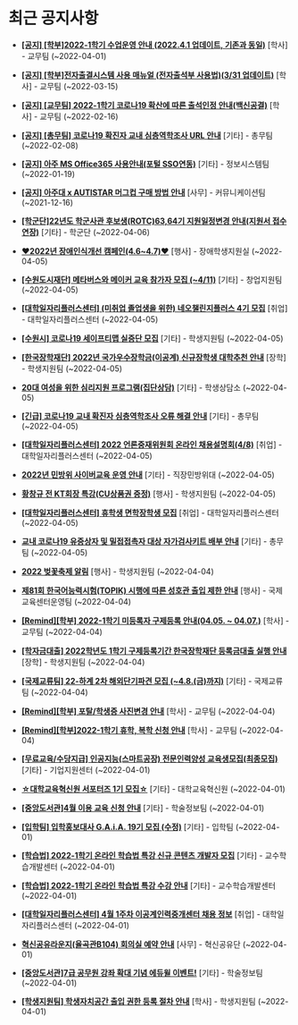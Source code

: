 # 최근 공지사항

* **[[공지] [학부]2022-1학기 수업운영 안내 (2022.4.1 업데이트, 기존과 동일)](http://ajou.ac.kr/kr/ajou/notice.do?mode=view&amp;articleNo=193409&amp;article.offset=0&amp;articleLimit=30)**
 [학사] - 교무팀 (~2022-04-01)

* **[[공지] [학부]전자출결시스템 사용 매뉴얼 (전자출석부 사용법)(3/31 업데이트)](http://ajou.ac.kr/kr/ajou/notice.do?mode=view&amp;articleNo=192571&amp;article.offset=0&amp;articleLimit=30)**
 [학사] - 교무팀 (~2022-03-15)

* **[[공지] [교무팀] 2022-1학기 코로나19 확산에 따른 출석인정 안내(백신공결)](http://ajou.ac.kr/kr/ajou/notice.do?mode=view&amp;articleNo=180913&amp;article.offset=0&amp;articleLimit=30)**
 [학사] - 교무팀 (~2022-02-16)

* **[[공지] [총무팀] 코로나19 확진자 교내 심층역학조사 URL 안내](http://ajou.ac.kr/kr/ajou/notice.do?mode=view&amp;articleNo=180493&amp;article.offset=0&amp;articleLimit=30)**
 [기타] - 총무팀 (~2022-02-08)

* **[[공지] 아주 MS Office365 사용안내(포털 SSO연동)](http://ajou.ac.kr/kr/ajou/notice.do?mode=view&amp;articleNo=179802&amp;article.offset=0&amp;articleLimit=30)**
 [기타] - 정보시스템팀 (~2022-01-19)

* **[[공지] 아주대 x AUTISTAR 머그컵 구매 방법 안내](http://ajou.ac.kr/kr/ajou/notice.do?mode=view&amp;articleNo=147976&amp;article.offset=0&amp;articleLimit=30)**
 [사무] - 커뮤니케이션팀 (~2021-12-16)

* **[[학군단]22년도 학군사관 후보생(ROTC)63,64기 지원일정변경 안내(지원서 접수 연장)](http://ajou.ac.kr/kr/ajou/notice.do?mode=view&amp;articleNo=194036&amp;article.offset=0&amp;articleLimit=30)**
 [기타] - 학군단 (~2022-04-06)

* **[♥2022년 장애인식개선 캠페인(4.6~4.7)♥](http://ajou.ac.kr/kr/ajou/notice.do?mode=view&amp;articleNo=194027&amp;article.offset=0&amp;articleLimit=30)**
 [행사] - 장애학생지원실 (~2022-04-05)

* **[[수원도시재단] 메타버스와 메이커 교육 참가자 모집 (~4/11)](http://ajou.ac.kr/kr/ajou/notice.do?mode=view&amp;articleNo=194025&amp;article.offset=0&amp;articleLimit=30)**
 [기타] - 창업지원팀 (~2022-04-05)

* **[[대학일자리플러스센터] (미취업 졸업생을 위한) 네오챌린지플러스 4기 모집](http://ajou.ac.kr/kr/ajou/notice.do?mode=view&amp;articleNo=194023&amp;article.offset=0&amp;articleLimit=30)**
 [취업] - 대학일자리플러스센터 (~2022-04-05)

* **[[수원시] 코로나19 세이프티맵 실증단 모집](http://ajou.ac.kr/kr/ajou/notice.do?mode=view&amp;articleNo=194022&amp;article.offset=0&amp;articleLimit=30)**
 [기타] - 학생지원팀 (~2022-04-05)

* **[[한국장학재단] 2022년 국가우수장학금(이공계) 신규장학생 대학추천 안내](http://ajou.ac.kr/kr/ajou/notice.do?mode=view&amp;articleNo=194021&amp;article.offset=0&amp;articleLimit=30)**
 [장학] - 학생지원팀 (~2022-04-05)

* **[20대 여성을 위한 심리지원 프로그램(집단상담)](http://ajou.ac.kr/kr/ajou/notice.do?mode=view&amp;articleNo=193568&amp;article.offset=0&amp;articleLimit=30)**
 [기타] - 학생상담소 (~2022-04-05)

* **[[긴급] 코로나19 교내 확진자 심층역학조사 오류 해결 안내](http://ajou.ac.kr/kr/ajou/notice.do?mode=view&amp;articleNo=193567&amp;article.offset=0&amp;articleLimit=30)**
 [기타] - 총무팀 (~2022-04-05)

* **[[대학일자리플러스센터] 2022 언론중재위원회 온라인 채용설명회(4/8)](http://ajou.ac.kr/kr/ajou/notice.do?mode=view&amp;articleNo=193565&amp;article.offset=0&amp;articleLimit=30)**
 [취업] - 대학일자리플러스센터 (~2022-04-05)

* **[2022년 민방위 사이버교육 운영 안내](http://ajou.ac.kr/kr/ajou/notice.do?mode=view&amp;articleNo=193558&amp;article.offset=0&amp;articleLimit=30)**
 [기타] - 직장민방위대 (~2022-04-05)

* **[황창규 전 KT회장 특강(CU상품권 증정)](http://ajou.ac.kr/kr/ajou/notice.do?mode=view&amp;articleNo=193557&amp;article.offset=0&amp;articleLimit=30)**
 [행사] - 학생지원팀 (~2022-04-05)

* **[[대학일자리플러스센터] 휴학생 면학장학생 모집](http://ajou.ac.kr/kr/ajou/notice.do?mode=view&amp;articleNo=193556&amp;article.offset=0&amp;articleLimit=30)**
 [취업] - 대학일자리플러스센터 (~2022-04-05)

* **[교내 코로나19 유증상자 및 밀접접촉자 대상 자가검사키트 배부 안내](http://ajou.ac.kr/kr/ajou/notice.do?mode=view&amp;articleNo=193553&amp;article.offset=0&amp;articleLimit=30)**
 [기타] - 총무팀 (~2022-04-05)

* **[2022 벚꽃축제 알림](http://ajou.ac.kr/kr/ajou/notice.do?mode=view&amp;articleNo=193548&amp;article.offset=0&amp;articleLimit=30)**
 [행사] - 학생지원팀 (~2022-04-04)

* **[제81회 한국어능력시험(TOPIK) 시행에 따른 성호관 출입 제한 안내](http://ajou.ac.kr/kr/ajou/notice.do?mode=view&amp;articleNo=193539&amp;article.offset=0&amp;articleLimit=30)**
 [행사] - 국제교육센터운영팀 (~2022-04-04)

* **[[Remind][학부] 2022-1학기 미등록자 구제등록 안내(04.05. ~ 04.07.)](http://ajou.ac.kr/kr/ajou/notice.do?mode=view&amp;articleNo=193521&amp;article.offset=0&amp;articleLimit=30)**
 [학사] - 교무팀 (~2022-04-04)

* **[[학자금대출] 2022학년도 1학기 구제등록기간 한국장학재단 등록금대출 실행 안내](http://ajou.ac.kr/kr/ajou/notice.do?mode=view&amp;articleNo=193519&amp;article.offset=0&amp;articleLimit=30)**
 [장학] - 학생지원팀 (~2022-04-04)

* **[[국제교류팀] 22-하계 2차 해외단기파견 모집 (~4.8.(금)까지)](http://ajou.ac.kr/kr/ajou/notice.do?mode=view&amp;articleNo=193513&amp;article.offset=0&amp;articleLimit=30)**
 [기타] - 국제교류팀 (~2022-04-04)

* **[[Remind][학부] 포탈/학생증 사진변경 안내](http://ajou.ac.kr/kr/ajou/notice.do?mode=view&amp;articleNo=193511&amp;article.offset=0&amp;articleLimit=30)**
 [학사] - 교무팀 (~2022-04-04)

* **[[Remind][학부]2022-1학기 휴학, 복학 신청 안내](http://ajou.ac.kr/kr/ajou/notice.do?mode=view&amp;articleNo=193510&amp;article.offset=0&amp;articleLimit=30)**
 [학사] - 교무팀 (~2022-04-04)

* **[[무료교육/수당지급] 인공지능(스마트공장) 전문인력양성 교육생모집(최종모집)](http://ajou.ac.kr/kr/ajou/notice.do?mode=view&amp;articleNo=193471&amp;article.offset=0&amp;articleLimit=30)**
 [기타] - 기업지원센터 (~2022-04-01)

* **[☆대학교육혁신원 서포터즈 1기 모집☆](http://ajou.ac.kr/kr/ajou/notice.do?mode=view&amp;articleNo=193470&amp;article.offset=0&amp;articleLimit=30)**
 [기타] - 대학교육혁신원 (~2022-04-01)

* **[[중앙도서관]4월 이용 교육 신청 안내](http://ajou.ac.kr/kr/ajou/notice.do?mode=view&amp;articleNo=193447&amp;article.offset=0&amp;articleLimit=30)**
 [기타] - 학술정보팀 (~2022-04-01)

* **[[입학팀] 입학홍보대사 G.A.i.A. 19기 모집 (수정)](http://ajou.ac.kr/kr/ajou/notice.do?mode=view&amp;articleNo=193438&amp;article.offset=0&amp;articleLimit=30)**
 [기타] - 입학팀 (~2022-04-01)

* **[[학습법] 2022-1학기 온라인 학습법 특강 신규 콘텐츠 개발자 모집](http://ajou.ac.kr/kr/ajou/notice.do?mode=view&amp;articleNo=193436&amp;article.offset=0&amp;articleLimit=30)**
 [기타] - 교수학습개발센터 (~2022-04-01)

* **[[학습법] 2022-1학기 온라인 학습법 특강 수강 안내](http://ajou.ac.kr/kr/ajou/notice.do?mode=view&amp;articleNo=193435&amp;article.offset=0&amp;articleLimit=30)**
 [기타] - 교수학습개발센터 (~2022-04-01)

* **[[대학일자리플러스센터] 4월 1주차 이공계인력중개센터 채용 정보](http://ajou.ac.kr/kr/ajou/notice.do?mode=view&amp;articleNo=193423&amp;article.offset=0&amp;articleLimit=30)**
 [취업] - 대학일자리플러스센터 (~2022-04-01)

* **[혁신공유라운지(율곡관B104) 회의실 예약 안내](http://ajou.ac.kr/kr/ajou/notice.do?mode=view&amp;articleNo=193422&amp;article.offset=0&amp;articleLimit=30)**
 [사무] - 혁신공유단 (~2022-04-01)

* **[[중앙도서관]7급 공무원 강좌 확대 기념 에듀윌 이벤트!](http://ajou.ac.kr/kr/ajou/notice.do?mode=view&amp;articleNo=193418&amp;article.offset=0&amp;articleLimit=30)**
 [기타] - 학술정보팀 (~2022-04-01)

* **[[학생지원팀] 학생자치공간 출입 권한 등록 절차 안내](http://ajou.ac.kr/kr/ajou/notice.do?mode=view&amp;articleNo=193413&amp;article.offset=0&amp;articleLimit=30)**
 [학사] - 학생지원팀 (~2022-04-01)

